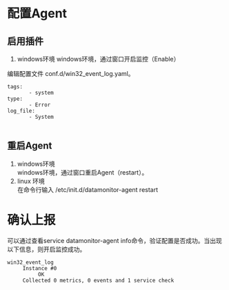 
# 配置Agent
## 启用插件
 1. windows环境 
windows环境，通过窗口开启监控（Enable）

编辑配置文件 conf.d/win32_event_log.yaml。

```
tags:
 	   - system
type:
 	   - Error
log_file:
 	   - System
     	   
```
## 重启Agent
 1. windows环境  
windows环境，通过窗口重启Agent（restart）。
 2. linux 环境  
 在命令行输入 /etc/init.d/datamonitor-agent restart

# 确认上报


可以通过查看service datamonitor-agent info命令，验证配置是否成功。当出现以下信息，则开启监控成功。
  
```
win32_event_log
     Instance #0
          OK 
     Collected 0 metrics, 0 events and 1 service check 

```